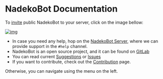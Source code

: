 # NadekoBot Documentation

To [invite][Invite] public NadekoBot to your server, click on the image bellow:

[![img][img]][Invite]

- In case you need any help, hop on the [NadekoBot Server][NadekoBot Server], where we can provide support in the `#help` channel.
- NadekoBot is an open source project, and it can be found on [GitLab][GitLab]
- You can read current [Suggestions] or [Issues]  
- If you want to contribute, check out the [Contribution](contribute.md) page.  

Otherwise, you can navigate using the menu on the left.

[img]: https://cdn.discordapp.com/attachments/202743183774318593/210580315381563392/discord.png
[NadekoBot Server]: https://discord.nadeko.bot/
[GitLab]: https://gitlab.com/Kwoth/nadekobot
[Issues]: https://gitlab.com/Kwoth/nadekobot/issues
[repo]: https://gitlab.com/Kwoth/nadekobot/tree/v3
[cmd_list]: https://nadeko.bot/commands
[Suggestions]: https://nadeko.bot/suggest
[Invite]: https://invite.nadeko.bot/